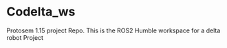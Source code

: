 # Codelta_ws
Protosem 1.15 project Repo. This is the ROS2 Humble workspace for a delta robot Project
